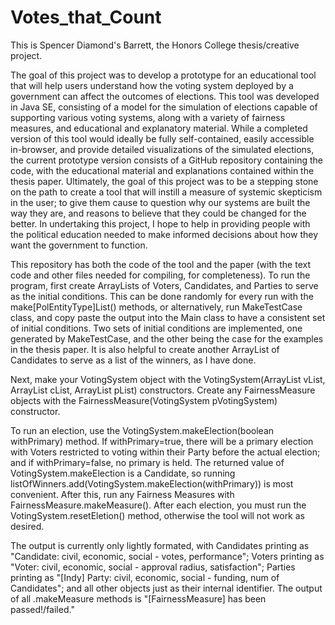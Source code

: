 # Votes_that_Count

  This is Spencer Diamond's Barrett, the Honors College thesis/creative project. 

   The goal of this project was to develop a prototype for an educational tool that will help users understand how the voting system deployed by a government can affect the outcomes of elections. This tool was developed in Java SE, consisting of a model for the simulation of elections capable of supporting various voting systems, along with a variety of fairness measures, and educational and explanatory material. While a completed version of this tool would ideally be fully self-contained, easily accessible in-browser, and provide detailed visualizations of the simulated elections, the current prototype version consists of a GitHub repository containing the code, with the educational material and explanations contained within the thesis paper. Ultimately, the goal of this project was to be a stepping stone on the path to create a tool that will instill a measure of systemic skepticism in the user; to give them cause to question why our systems are built the way they are, and reasons to believe that they could be changed for the better. In undertaking this project, I hope to help in providing people with the political education needed to make informed decisions about how they want the government to function.
   
   This repository has both the code of the tool and the paper (with the text code and other files needed for compiling, for completeness). To run the program, first create ArrayLists of Voters, Candidates, and Parties to serve as the initial conditions. This can be done randomly for every run with the make[PolEntityType]List() methods, or alternatively, run MakeTestCase class, and copy paste the output into the Main class to have a consistent set of initial conditions. Two sets of initial conditions are implemented, one generated by MakeTestCase, and the other being the case for the examples in the thesis paper. It is also helpful to create another ArrayList of Candidates to serve as a list of the winners, as I have done. 
   
   Next, make your VotingSystem object with the VotingSystem(ArrayList<Voter> vList, ArrayList<Candidate> cList, ArrayList<Party> pList) constructors. Create any FairnessMeasure objects with the FairnessMeasure(VotingSystem pVotingSystem) constructor. 
   
   To run an election, use the VotingSystem.makeElection(boolean withPrimary) method. If withPrimary=true, there will be a primary election with Voters restricted to voting within their Party before the actual election; and if withPrimary=false, no primary is held. The returned value of VotingSystem.makeElection is a Candidate, so running listOfWinners.add(VotingSystem.makeElection(withPrimary)) is most convenient. After this, run any Fairness Measures with FairnessMeasure.makeMeasure(). After each election, you must run the VotingSystem.resetEletion() method, otherwise the tool will not work as desired. 
  
  The output is currently only lightly formated, with Candidates printing as "Candidate: civil, economic, social - votes, performance"; Voters printing as "Voter: civil, economic, social - approval radius, satisfaction"; Parties printing as "[Indy] Party: civil, economic, social - funding, num of Candidates"; and all other objects just as their internal identifier. The output of all .makeMeasure methods is "[FairnessMeasure] has been passed!/failed." 
